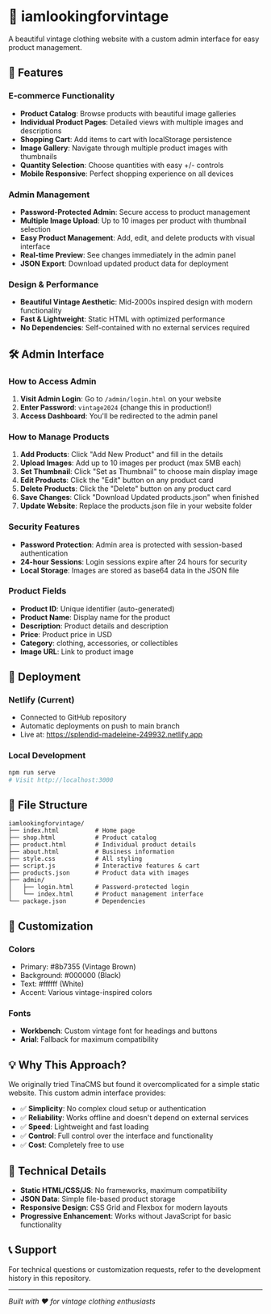 # 🎽 iamlookingforvintage

A beautiful vintage clothing website with a custom admin interface for easy product management.

## 🌟 Features

### E-commerce Functionality
- **Product Catalog**: Browse products with beautiful image galleries
- **Individual Product Pages**: Detailed views with multiple images and descriptions
- **Shopping Cart**: Add items to cart with localStorage persistence
- **Image Gallery**: Navigate through multiple product images with thumbnails
- **Quantity Selection**: Choose quantities with easy +/- controls
- **Mobile Responsive**: Perfect shopping experience on all devices

### Admin Management
- **Password-Protected Admin**: Secure access to product management
- **Multiple Image Upload**: Up to 10 images per product with thumbnail selection
- **Easy Product Management**: Add, edit, and delete products with visual interface
- **Real-time Preview**: See changes immediately in the admin panel
- **JSON Export**: Download updated product data for deployment

### Design & Performance
- **Beautiful Vintage Aesthetic**: Mid-2000s inspired design with modern functionality
- **Fast & Lightweight**: Static HTML with optimized performance
- **No Dependencies**: Self-contained with no external services required

## 🛠️ Admin Interface

### How to Access Admin

1. **Visit Admin Login**: Go to `/admin/login.html` on your website  
2. **Enter Password**: `vintage2024` (change this in production!)
3. **Access Dashboard**: You'll be redirected to the admin panel

### How to Manage Products

1. **Add Products**: Click "Add New Product" and fill in the details
2. **Upload Images**: Add up to 10 images per product (max 5MB each)
3. **Set Thumbnail**: Click "Set as Thumbnail" to choose main display image
4. **Edit Products**: Click the "Edit" button on any product card
5. **Delete Products**: Click the "Delete" button on any product card
6. **Save Changes**: Click "Download Updated products.json" when finished
7. **Update Website**: Replace the products.json file in your website folder

### Security Features
- **Password Protection**: Admin area is protected with session-based authentication
- **24-hour Sessions**: Login sessions expire after 24 hours for security
- **Local Storage**: Images are stored as base64 data in the JSON file

### Product Fields

- **Product ID**: Unique identifier (auto-generated)
- **Product Name**: Display name for the product
- **Description**: Product details and description
- **Price**: Product price in USD
- **Category**: clothing, accessories, or collectibles
- **Image URL**: Link to product image

## 🚀 Deployment

### Netlify (Current)
- Connected to GitHub repository
- Automatic deployments on push to main branch
- Live at: https://splendid-madeleine-249932.netlify.app

### Local Development
```bash
npm run serve
# Visit http://localhost:3000
```

## 📁 File Structure

```
iamlookingforvintage/
├── index.html          # Home page
├── shop.html           # Product catalog  
├── product.html        # Individual product details
├── about.html          # Business information
├── style.css           # All styling
├── script.js           # Interactive features & cart
├── products.json       # Product data with images
├── admin/
│   ├── login.html      # Password-protected login
│   └── index.html      # Product management interface
└── package.json        # Dependencies
```

## 🎨 Customization

### Colors
- Primary: #8b7355 (Vintage Brown)
- Background: #000000 (Black)
- Text: #ffffff (White)
- Accent: Various vintage-inspired colors

### Fonts
- **Workbench**: Custom vintage font for headings and buttons
- **Arial**: Fallback for maximum compatibility

## 💡 Why This Approach?

We originally tried TinaCMS but found it overcomplicated for a simple static website. This custom admin interface provides:

- ✅ **Simplicity**: No complex cloud setup or authentication
- ✅ **Reliability**: Works offline and doesn't depend on external services
- ✅ **Speed**: Lightweight and fast loading
- ✅ **Control**: Full control over the interface and functionality
- ✅ **Cost**: Completely free to use

## 🔧 Technical Details

- **Static HTML/CSS/JS**: No frameworks, maximum compatibility
- **JSON Data**: Simple file-based product storage
- **Responsive Design**: CSS Grid and Flexbox for modern layouts
- **Progressive Enhancement**: Works without JavaScript for basic functionality

## 📞 Support

For technical questions or customization requests, refer to the development history in this repository.

---

*Built with ❤️ for vintage clothing enthusiasts* 